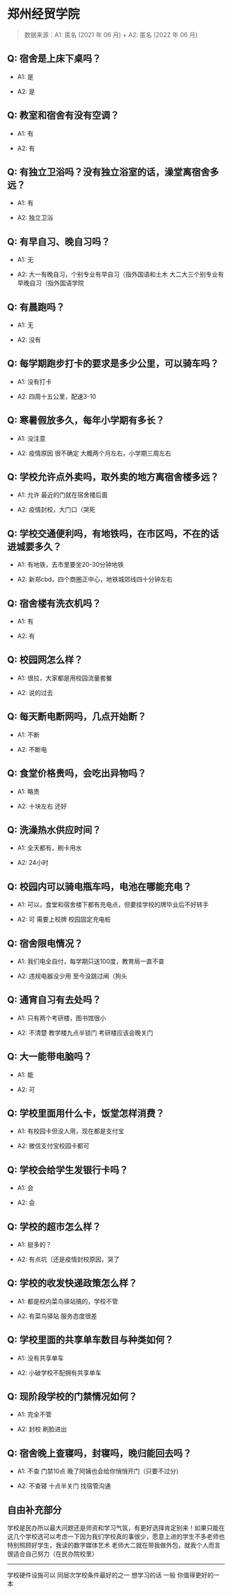 # 郑州经贸学院

> 数据来源：A1: 匿名 (2021 年 06 月) + A2: 匿名 (2022 年 06 月)

## Q: 宿舍是上床下桌吗？

- A1: 是

- A2: 是

## Q: 教室和宿舍有没有空调？

- A1: 有

- A2: 有

## Q: 有独立卫浴吗？没有独立浴室的话，澡堂离宿舍多远？

- A1: 有

- A2: 独立卫浴

## Q: 有早自习、晚自习吗？

- A1: 无

- A2: 大一有晚自习，个别专业有早自习（指外国语和土木
大二大三个别专业有早晚自习（指外国语学院

## Q: 有晨跑吗？

- A1: 无

- A2: 没有

## Q: 每学期跑步打卡的要求是多少公里，可以骑车吗？

- A1: 没有打卡

- A2: 四周十五公里，配速3-10

## Q: 寒暑假放多久，每年小学期有多长？

- A1: 没注意

- A2: 疫情原因 很不确定
大概两个月左右，小学期三周左右

## Q: 学校允许点外卖吗，取外卖的地方离宿舍楼多远？

- A1: 允许 最近的门就在宿舍楼后面

- A2: 疫情封校，大门口（哭死

## Q: 学校交通便利吗，有地铁吗，在市区吗，不在的话进城要多久？

- A1: 有地铁，去市里要坐20-30分钟地铁

- A2: 新郑cbd，四个商圈正中心，地铁城郊线四十分钟左右

## Q: 宿舍楼有洗衣机吗？

- A1: 有

- A2: 有

## Q: 校园网怎么样？

- A1: 很拉，大家都是用校园流量套餐

- A2: 说的过去

## Q: 每天断电断网吗，几点开始断？

- A1: 不断

- A2: 不断电

## Q: 食堂价格贵吗，会吃出异物吗？

- A1: 略贵

- A2: 十块左右 还好

## Q: 洗澡热水供应时间？

- A1: 全天都有，刷卡用水

- A2: 24小时

## Q: 校园内可以骑电瓶车吗，电池在哪能充电？

- A1: 可以，食堂和宿舍楼下都有充电点，但要挂学校的牌毕业后不好转手

- A2: 可 需要上校牌 校园固定充电桩

## Q: 宿舍限电情况？

- A1: 我们电全自付，每学期只送100度，教育局一直不查

- A2: 违规电器没少用 至今没跳过闸（狗头

## Q: 通宵自习有去处吗？

- A1: 只有两个考研楼，图书馆很小

- A2: 不清楚 教学楼九点半锁门 考研楼应该会晚关门

## Q: 大一能带电脑吗？

- A1: 能

- A2: 可

## Q: 学校里面用什么卡，饭堂怎样消费？

- A1: 有校园卡但没人用，现在都是支付宝

- A2: 微信支付宝校园卡都可

## Q: 学校会给学生发银行卡吗？

- A1: 会

- A2: 会

## Q: 学校的超市怎么样？

- A1: 挺多的？

- A2: 有点坑（还是疫情封校原因，哭了

## Q: 学校的收发快递政策怎么样？

- A1: 都是校内菜鸟驿站搞的，学校不管

- A2: 有菜鸟驿站 服务态度很差

## Q: 学校里面的共享单车数目与种类如何？

- A1: 没有共享单车

- A2: 小破学校不配拥有共享单车

## Q: 现阶段学校的门禁情况如何？

- A1: 完全不管

- A2: 封校 刷脸进出

## Q: 宿舍晚上查寝吗，封寝吗，晚归能回去吗？

- A1: 不查 门禁10点 晚了阿姨也会给你悄悄开门（只要不过分）

- A2: 不查寝 十点半关门 找宿管沟通

## 自由补充部分

学校是民办所以最大问题还是师资和学习气氛，有更好选择肯定别来！如果只能在这几个学校选可以考虑一下因为我们学校真的事很少，愿意上进的学生不多老师也特别照顾好学生，我读的数字媒体艺术 老师大二就在带我做外包，就我个人而言很适合自己努力（在民办院校里）

***

学校硬件设施可以 同层次学校条件最好的之一 想学习的话 一般 你值得更好的一本